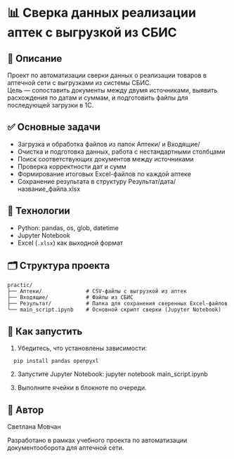 # 📊 Сверка данных реализации аптек с выгрузкой из СБИС

## 📌 Описание

Проект по автоматизации сверки данных о реализации товаров в аптечной сети с выгрузками из системы СБИС.  
Цель — сопоставить документы между двумя источниками, выявить расхождения по датам и суммам, и подготовить файлы для последующей загрузки в 1С.

## ✅ Основные задачи

- Загрузка и обработка файлов из папок Аптеки/ и Входящие/
- Очистка и подготовка данных, работа с нестандартными столбцами
- Поиск соответствующих документов между источниками
- Проверка корректности дат и сумм
- Формирование итоговых Excel-файлов по каждой аптеке
- Сохранение результата в структуру Результат/дата/название_файла.xlsx

## 🧰 Технологии

- Python: pandas, os, glob, datetime
- Jupyter Notebook
- Excel (`.xlsx`) как выходной формат

## 🗂 Структура проекта

```
practic/
├── Аптеки/              # CSV-файлы с выгрузкой из аптек
├── Входящие/            # Файлы из СБИС
├── Результат/           # Папка для сохранения сверенных Excel-файлов
└── main_script.ipynb    # Основной скрипт сверки (Jupyter Notebook)
```

## 🚀 Как запустить

1. Убедитесь, что установлены зависимости:
    
```
  pip install pandas openpyxl
```   

2. Запустите Jupyter Notebook:
   jupyter notebook main_script.ipynb
   
3. Выполните ячейки в блокноте по очереди.

## 🧾 Автор

Светлана Мовчан

Разработано в рамках учебного проекта по автоматизации документооборота для аптечной сети.
